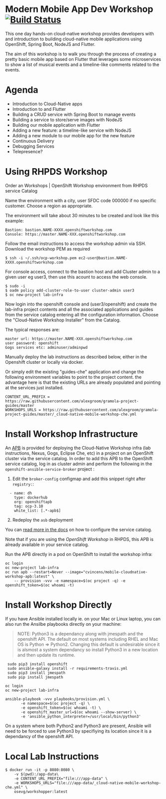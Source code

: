 Modern Mobile App Dev Workshop [![Build Status](https://travis-ci.org/openshift-labs/cloud-native-guides.svg?branch=ocp-3.10)](https://travis-ci.org/openshift-labs/cloud-native-guides)
===
This one day hands-on cloud-native workshop provides developers with and introduction to building cloud-native mobile applications using OpenShift, Spring Boot, NodeJS and Flutter.

The aim of this workshop is to walk you through the process of creating a pretty basic mobile app based on Flutter that leverages some microservices to show a list of musical events and a timeline-like comments related to the events.

Agenda
===
* Introduction to Cloud-Native apps 
* Introduction to and Flutter
* Building a CRUD service with Spring Boot to manage events
* Building a service to store/serve images with NodeJS
* Building our mobile application with Flutter
* Adding a new feature: a timeline-like service with NodeJS
* Adding a new module to our mobile app for the new feature
* Continuous Delivery 
* Debugging Services
* Telepresence?

Using RHPDS Workshop
===

Order an Workshops | OpenShift Workshop environment from RHPDS service Catalog

Name thw environment with a city, user SFDC code 000000 if no specific customer. Choose a region as appropriate.

The environment will take about 30 minutes to be created and look like this example:

  ```
  Bastion: bastion.NAME-XXXX.openshiftworkshop.com
  Console: https://master.NAME-XXX.openshiftworkshop.com
  ```


Follow the email instructions to access the workshop admin via SSH. Download the workshop PEM as required

  ```
  $ ssh -i ~/.ssh/ocp-workshop.pem ec2-user@bastion.NAME-XXXX.openshiftworkshop.com
  ```

For console access, connect to the bastion host and add Cluster admin to a given user eg user3, then use this acount to access the web console.

  ```
  $ sudo -i
  $ oadm policy add-cluster-role-to-user cluster-admin user3
  $ oc new-project lab-infra
  ```

Now login into the openshift console and (user3/openshift) and create the lab-infra project contents and all the associated applications and guides from the service catalog entering all the configuration information. Choose the "Cloud-Native Workshop Installer" from the Catalog.

The typical responses are:

  ```
  master url: https://master.NAME-XXX.openshiftworkshop.com
  user password: openshift
  Gogs services etc: adminuser/adminpwd
  ```


Manually deploy the lab instructions as described below, either in the Openshift cluster or locally via docker.

Or simply edit the existing "guides-che" application and change the following environment variables to point to the project content. the advantage here is that the existing URLs are already populated and pointing at the services just installed.

  ```
  CONTENT_URL_PREFIX = https://raw.githubusercontent.com/alexgroom/gramola-project-guides/master
  WORKSHOPS_URLS = https://raw.githubusercontent.com/alexgroom/gramola-project-guides/master/_cloud-native-mobile-workshop-che.yml
  ```

Install Workshop Infrastructure
===

An [APB](https://hub.docker.com/r/openshiftapb/cloudnative-workshop-apb) is provided for 
deploying the Cloud-Native Workshop infra (lab instructions, Nexus, Gogs, Eclipse Che, etc) in a project 
on an OpenShift cluster via the service catalog. In order to add this APB to the OpenShift service catalog, log in 
as cluster admin and perform the following in the `openshift-ansible-service-broker` project :

1. Edit the `broker-config` configmap and add this snippet right after `registry:`:

  ```
    - name: dh
      type: dockerhub
      org: openshiftapb
      tag: ocp-3.10
      white_list: [.*-apb$]
  ```

2. Redeploy the `asb` deployment

You can [read more in the docs](https://docs.openshift.com/container-platform/3.10/install_config/oab_broker_configuration.html#oab-config-registry-dockerhub) 
on how to configure the service catalog.

Note that if you are using the _OpenShift Workshop_ in RHPDS, this APB is already available in your service catalog.


Run the APB directly in a pod on OpenShift to install the workshop infra:

```
oc login
oc new-project lab-infra
oc run apb --restart=Never --image="cvincens/mobile-cloudnative-workshop-apb:latest" \
    -- provision -vvv -e namespace=$(oc project -q) -e openshift_token=$(oc whoami -t)
```

Install Workshop Directly
===
If you have Ansible installed locally ie. on your Mac or Linux laptop, you can also run the Ansilbe playbooks directly on your machine:

> NOTE:
Python3 is a dependancy along with jmespath and the openshift API. The default on most systems including RHEL and Mac OS is Python => Python2. Changing this default is undesirable since it is alsmost a system dependancy so install Python3 in a new location and then update its runtime.

```
 sudo pip3 install openshift
 sudo ansible-galaxy install -r requirements-travis.yml
 sudo pip3 install jmespath
 sudo pip install jmespath
```

```
oc login
oc new-project lab-infra

ansible-playbook -vvv playbooks/provision.yml \
       -e namespace=$(oc project -q) \
       -e openshift_token=$(oc whoami -t) \
       -e openshift_master_url=$(oc whoami --show-server) \
       -e 'ansible_python_interpreter=/usr/local/bin/python3' 
``` 

On a system where both Python2 and Python3 are present, Ansible will need to be forced to use Python3 by specifiying its location since it is a dependancy of the openshift API.


Local Lab Instructions
===
```
$ docker run -it -p 8080:8080 \
    -v $(pwd):/app-data\
    -e CONTENT_URL_PREFIX="file:///app-data" \
    -e WORKSHOPS_URLS="file:///app-data/_cloud-native-mobile-workshop-che.yml" \
    osevg/workshopper:latest
```
